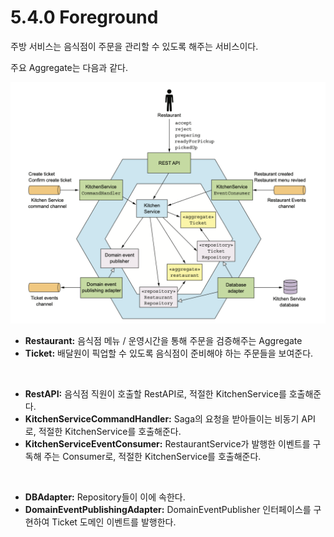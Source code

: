 # 5.4.0 Foreground

주방 서비스는 음식점이 주문을 관리할 수 있도록 해주는 서비스이다.

주요 Aggregate는 다음과 같다.

<img src="../../images/image-20211108080218106.png" alt="image-20211108080218106" style="zoom:67%;" />

- **Restaurant:** 음식점 메뉴 / 운영시간을 통해 주문을 검증해주는 Aggregate
- **Ticket:** 배달원이 픽업할 수 있도록 음식점이 준비해야 하는 주문들을 보여준다.

<br>

- **RestAPI:** 음식점 직원이 호출할 RestAPI로, 적절한 KitchenService를 호출해준다.
- **KitchenServiceCommandHandler:** Saga의 요청을 받아들이는 비동기 API로, 적절한 KitchenService를 호출해준다.
- **KitchenServiceEventConsumer:** RestaurantService가 발행한 이벤트를 구독해 주는 Consumer로, 적절한 KitchenService를 호출해준다.

<br>

- **DBAdapter:** Repository들이 이에 속한다.
- **DomainEventPublishingAdapter:** DomainEventPublisher 인터페이스를 구현하여 Ticket 도메인 이벤트를 발행한다.

